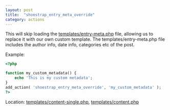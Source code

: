 ```yaml
---
layout: post
title:  "shoestrap_entry_meta_override"
category: actions
---
```


This will skip loading the [templates/entry-meta.php](https://github.com/shoestrap/shoestrap/blob/master/templates/entry-meta.php) file, allowing us to replace it with our own custom template.
The templates/entry-meta.php file includes the author info, date info, categories etc of the post.

Example:

```php
<?php

function my_custom_metadata() {
	echo 'This is my custom metadata';
}
add_action( 'shoestrap_entry_meta_override', 'my_custom_metadata' );
?>
```

<div data-alert class="alert-box info">
	Location: <a href="https://github.com/shoestrap/shoestrap/blob/master/templates/content-single.php" target="_blank">templates/content-single.php</a>, <a href="https://github.com/shoestrap/shoestrap/blob/master/templates/content.php" target="_blank">templates/content.php</a>
</div>